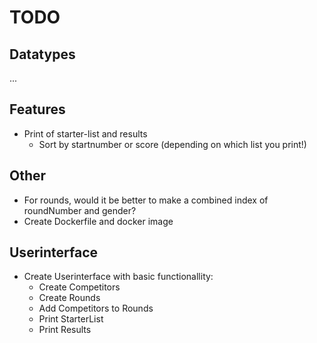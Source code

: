 # TODO

## Datatypes

...

## Features

- Print of starter-list and results
  - Sort by startnumber or score (depending on which list you print!)

## Other

- For rounds, would it be better to make a combined index of roundNumber and gender?
- Create Dockerfile and docker image


## Userinterface

- Create Userinterface with basic functionallity:
  - Create Competitors
  - Create Rounds
  - Add Competitors to Rounds
  - Print StarterList
  - Print Results